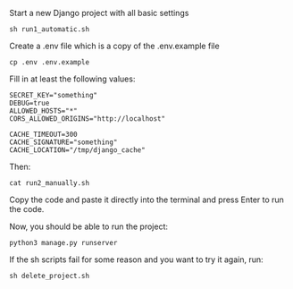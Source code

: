 Start a new Django project with all basic settings 

    sh run1_automatic.sh

Create a .env file which is a copy of the .env.example file

    cp .env .env.example

Fill in at least the following values:

    SECRET_KEY="something"
    DEBUG=true
    ALLOWED_HOSTS="*"
    CORS_ALLOWED_ORIGINS="http://localhost"

    CACHE_TIMEOUT=300
    CACHE_SIGNATURE="something"
    CACHE_LOCATION="/tmp/django_cache"

Then:

    cat run2_manually.sh

Copy the code and paste it directly into the terminal and press Enter to run the code.

Now, you should be able to run the project:

    python3 manage.py runserver

If the sh scripts fail for some reason and you want to try it again, run:

    sh delete_project.sh
